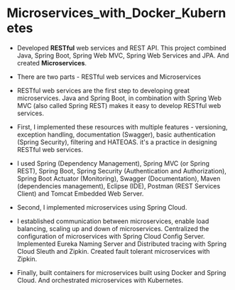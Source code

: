 # Microservices_with_Docker_Kubernetes

- Developed **RESTful** web services and REST API. This project combined Java, Spring Boot, Spring Web MVC, Spring Web Services and JPA. And created **Microservices**.

- There are two parts - RESTful web services and Microservices

- RESTful web services are the first step to developing great microservices. Java and Spring Boot, in combination with Spring Web MVC (also called Spring REST) makes it easy to develop RESTful web services.

- First, I implemented these resources with multiple features - versioning, exception handling, documentation (Swagger), basic authentication (Spring Security), filtering and HATEOAS. it's a practice in designing RESTful web services.

- I used Spring (Dependency Management), Spring MVC (or Spring REST), Spring Boot, Spring Security (Authentication and Authorization), Spring Boot Actuator (Monitoring), Swagger (Documentation), Maven (dependencies management), Eclipse (IDE), Postman (REST Services Client) and Tomcat Embedded Web Server.

- Second, I implemented microservices using Spring Cloud.

- I established communication between microservices, enable load balancing, scaling up and down of microservices. Centralized the configuration of microservices with Spring Cloud Config Server. Implemented Eureka Naming Server and Distributed tracing with Spring Cloud Sleuth and Zipkin. Created fault tolerant microservices with Zipkin.

- Finally, built containers for microservices built using Docker and Spring Cloud. And orchestrated microservices with Kubernetes.